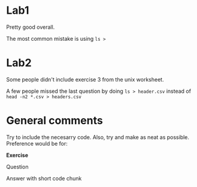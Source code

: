# Lab1

Pretty good overall. 

The most common mistake is using `ls >`

# Lab2

Some people didn't include exercise 3 from the unix worksheet.

A few people missed the last question by doing `ls > header.csv` instead of `head -n2 *.csv > headers.csv`


# General comments

Try to include the necesarry code. Also, try and make as neat as possible. Preference would be for:

**Exercise**

Question

Answer with short code chunk
